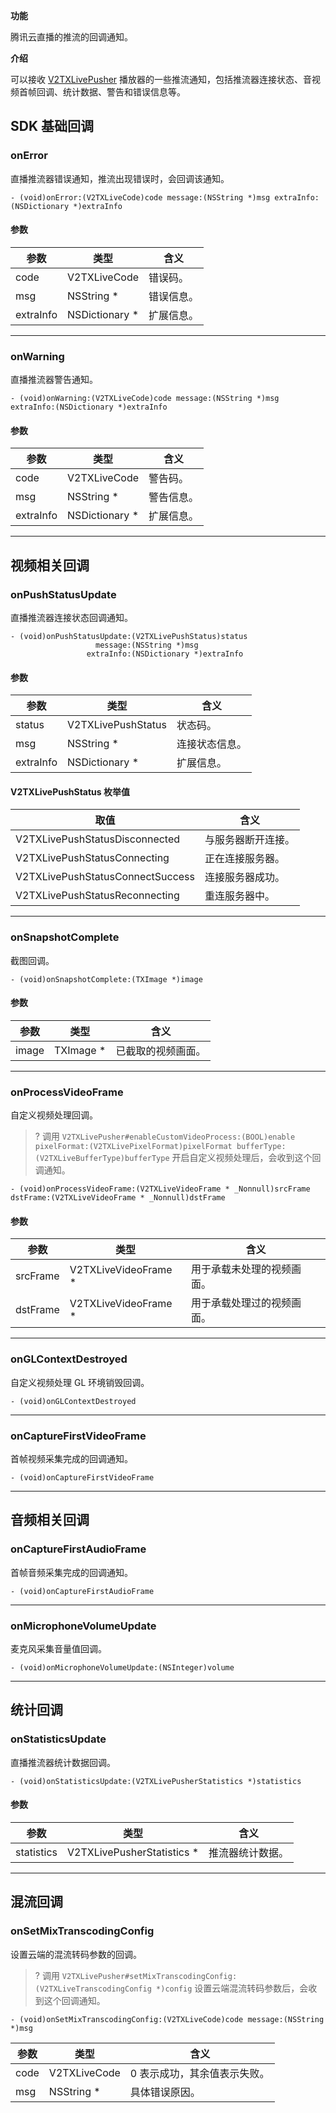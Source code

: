**功能**

腾讯云直播的推流的回调通知。

**介绍**

可以接收 [V2TXLivePusher](https://liteav.sdk.qcloud.com/doc/api/zh-cn/group__V2TXLivePusher__ios.html) 播放器的一些推流通知，包括推流器连接状态、音视频首帧回调、统计数据、警告和错误信息等。


## SDK 基础回调
### onError

直播推流器错误通知，推流出现错误时，会回调该通知。
```
- (void)onError:(V2TXLiveCode)code message:(NSString *)msg extraInfo:(NSDictionary *)extraInfo
```

#### 参数

| 参数 | 类型 | 含义 |
|-----|-----|-----|
| code      | V2TXLiveCode    | 错误码。   |
| msg       | NSString * | 错误信息。 |
| extraInfo | NSDictionary * | 扩展信息。 |

***

### onWarning

直播推流器警告通知。
```
- (void)onWarning:(V2TXLiveCode)code message:(NSString *)msg extraInfo:(NSDictionary *)extraInfo
```

#### 参数

| 参数 | 类型 | 含义 |
|-----|-----|-----|
| code      | V2TXLiveCode    | 警告码。   |
| msg       | NSString * | 警告信息。 |
| extraInfo | NSDictionary * | 扩展信息。 |

***

## 视频相关回调
### onPushStatusUpdate

直播推流器连接状态回调通知。
```
- (void)onPushStatusUpdate:(V2TXLivePushStatus)status
                   message:(NSString *)msg
                 extraInfo:(NSDictionary *)extraInfo
```

#### 参数

| 参数 | 类型 | 含义 |
|-----|-----|-----|
| status    | V2TXLivePushStatus | 状态码。       |
| msg       | NSString *         | 连接状态信息。 |
| extraInfo | NSDictionary *     | 扩展信息。     |

[](id:V2TXLivePushStatus)

#### V2TXLivePushStatus 枚举值

| 取值 | 含义 |
|---------|---------|
| V2TXLivePushStatusDisconnected | 与服务器断开连接。 |
| V2TXLivePushStatusConnecting | 正在连接服务器。 |
| V2TXLivePushStatusConnectSuccess | 连接服务器成功。 |
| V2TXLivePushStatusReconnecting | 重连服务器中。 |

***

### onSnapshotComplete

截图回调。
```
- (void)onSnapshotComplete:(TXImage *)image
```

#### 参数

| 参数 | 类型 | 含义 |
|-----|-----|-----|
| image | TXImage * | 已截取的视频画面。 |

***

### onProcessVideoFrame

自定义视频处理回调。
>? 调用 `V2TXLivePusher#enableCustomVideoProcess:(BOOL)enable pixelFormat:(V2TXLivePixelFormat)pixelFormat bufferType:(V2TXLiveBufferType)bufferType` 开启自定义视频处理后，会收到这个回调通知。
```
- (void)onProcessVideoFrame:(V2TXLiveVideoFrame * _Nonnull)srcFrame dstFrame:(V2TXLiveVideoFrame * _Nonnull)dstFrame
```

#### 参数

| 参数 | 类型 | 含义 |
|-----|-----|-----|
| srcFrame | V2TXLiveVideoFrame * | 用于承载未处理的视频画面。 |
| dstFrame | V2TXLiveVideoFrame * | 用于承载处理过的视频画面。 |

***

### onGLContextDestroyed
自定义视频处理 GL 环境销毁回调。
```
- (void)onGLContextDestroyed
```
***

### onCaptureFirstVideoFrame
首帧视频采集完成的回调通知。
```
- (void)onCaptureFirstVideoFrame
```

***
## 音频相关回调
### onCaptureFirstAudioFrame
首帧音频采集完成的回调通知。
```
- (void)onCaptureFirstAudioFrame
```

***

### onMicrophoneVolumeUpdate
麦克风采集音量值回调。
```
- (void)onMicrophoneVolumeUpdate:(NSInteger)volume
```

***

## 统计回调
### onStatisticsUpdate
直播推流器统计数据回调。
```
- (void)onStatisticsUpdate:(V2TXLivePusherStatistics *)statistics
```

#### 参数

| 参数 | 类型 | 含义 |
|-----|-----|-----|
| statistics | V2TXLivePusherStatistics * | 推流器统计数据。 |

***

## 混流回调
### onSetMixTranscodingConfig
设置云端的混流转码参数的回调。

> ? 调用 `V2TXLivePusher#setMixTranscodingConfig:(V2TXLiveTranscodingConfig *)config` 设置云端混流转码参数后，会收到这个回调通知。

```
- (void)onSetMixTranscodingConfig:(V2TXLiveCode)code message:(NSString *)msg
```
| 参数 | 类型 | 含义 |
|-----|-----|-----|
| code | V2TXLiveCode | 0 表示成功，其余值表示失败。 |
| msg | NSString * | 具体错误原因。 |

